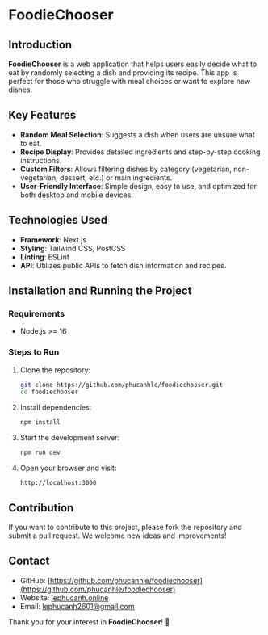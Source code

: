 # FoodieChooser

## Introduction

**FoodieChooser** is a web application that helps users easily decide what to eat by randomly selecting a dish and providing its recipe. This app is perfect for those who struggle with meal choices or want to explore new dishes.

## Key Features

-   **Random Meal Selection**: Suggests a dish when users are unsure what to eat.
-   **Recipe Display**: Provides detailed ingredients and step-by-step cooking instructions.
-   **Custom Filters**: Allows filtering dishes by category (vegetarian, non-vegetarian, dessert, etc.) or main ingredients.
-   **User-Friendly Interface**: Simple design, easy to use, and optimized for both desktop and mobile devices.

## Technologies Used

-   **Framework**: Next.js
-   **Styling**: Tailwind CSS, PostCSS
-   **Linting**: ESLint
-   **API**: Utilizes public APIs to fetch dish information and recipes.

## Installation and Running the Project

### Requirements

-   Node.js >= 16

### Steps to Run

1. Clone the repository:
    ```bash
    git clone https://github.com/phucanhle/foodiechooser.git
    cd foodiechooser
    ```
2. Install dependencies:
    ```bash
    npm install
    ```
3. Start the development server:
    ```bash
    npm run dev
    ```
4. Open your browser and visit:
    ```
    http://localhost:3000
    ```

## Contribution

If you want to contribute to this project, please fork the repository and submit a pull request. We welcome new ideas and improvements!

## Contact

-   GitHub: [https://github.com/phucanhle/foodiechooser](https://github.com/phucanhle/foodiechooser)
-   Website: [lephucanh.online](https://www.lephucanh.online)
-   Email: [lephucanh2601@gmail.com](mailto:lephucanh2601@gmail.com)

Thank you for your interest in **FoodieChooser**! 🎉
